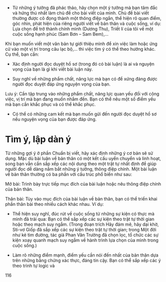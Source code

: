 - Từ những ý tưởng đã phác thảo, hãy chọn một ý tưởng mà bạn tâm đắc và hứng thú nhất làm chủ đề cho bài viết của mình. Chủ đề bài viết thường được cô đọng thành một thông điệp ngắn, thể hiện rõ quan điểm, góc nhìn, phát hiện của riêng người viết về bản thân và cuộc sống, ví dụ: Lựa chọn để trở thành chính mình (Dương Thu), Triết lí của tôi về một cuộc sống hạnh phúc (Sam Bơn – Sam Bem),...

Khi bạn muốn viết một văn bản tự giới thiệu mình để xin việc làm hoặc ứng cử vào một vị trí trong câu lạc bộ,... thì việc tìm ý có thể theo hướng khác. Cụ thể, bạn cần:

- Xác định người đọc duyệt hồ sơ (trong đó có bài luận) là ai và nguyện vọng của bạn là gì khi viết bài luận này.

- Suy nghĩ về những phẩm chất, năng lực mà bạn có để xứng đáng được người đọc duyệt đáp ứng nguyện vọng của bạn.

Lưu ý: Cần tập trung vào những phẩm chất, năng lực quan yếu đối với công việc, vị trí mà bạn đang muốn nhắm đến. Bạn có thể nêu một số điểm yếu mà bạn cần khắc phục và có thể khắc phục.

- Có thể có những cam kết mà bạn muốn gửi đến người đọc duyệt hồ sơ nếu nguyện vọng của bạn được đáp ứng.

# Tìm ý, lập dàn ý

Từ những gợi ý ở phần Chuẩn bị viết, hãy xác định những ý cơ bản sẽ sử dụng. Mặc dù bài luận về bản thân có một kết cấu uyển chuyển và linh hoạt, song bạn vẫn cần sắp xếp các nội dung theo một trật tự nhất định để giúp người đọc dễ dàng nắm bắt những ý tưởng, thông điệp chính. Một bài luận về bản thân thường có ba phần với cấu trúc phổ biến như sau:

Mở bài: Trình bày trực tiếp mục đích của bài luận hoặc nêu thông điệp chính của bản thân.

Thân bài: Tùy vào mục đích của bài luận về bản thân, bạn có thể triển khai phần thân bài theo nhiều cách khác nhau. Ví dụ:

- Thể hiện suy nghĩ, đúc rút về cuộc sống từ những sự kiện có thực mà mình đã trải qua: Bạn có thể sắp xếp các sự kiện theo trật tự thời gian hoặc theo mạch suy ngẫm. (Trong đoạn trích Hãy đám mê, hãy dại khờ, Sti-vơ Giốp đã sắp xếp các sự kiện theo trật tự thời gian; trong Một đời như kẻ tìm đường, tác giả Phan Văn Trường đã chọn lọc, tổ chức các sự kiện xoay quanh mạch suy ngẫm về hành trình lựa chọn của mình trong cuộc sống.)

- Làm rõ những điểm mạnh, điểm yếu cần nói đến nhất của bản thân dựa trên những bằng chứng xác thực, đáng tin cậy. Bạn có thể sắp xếp các ý theo trình tự logic và

116